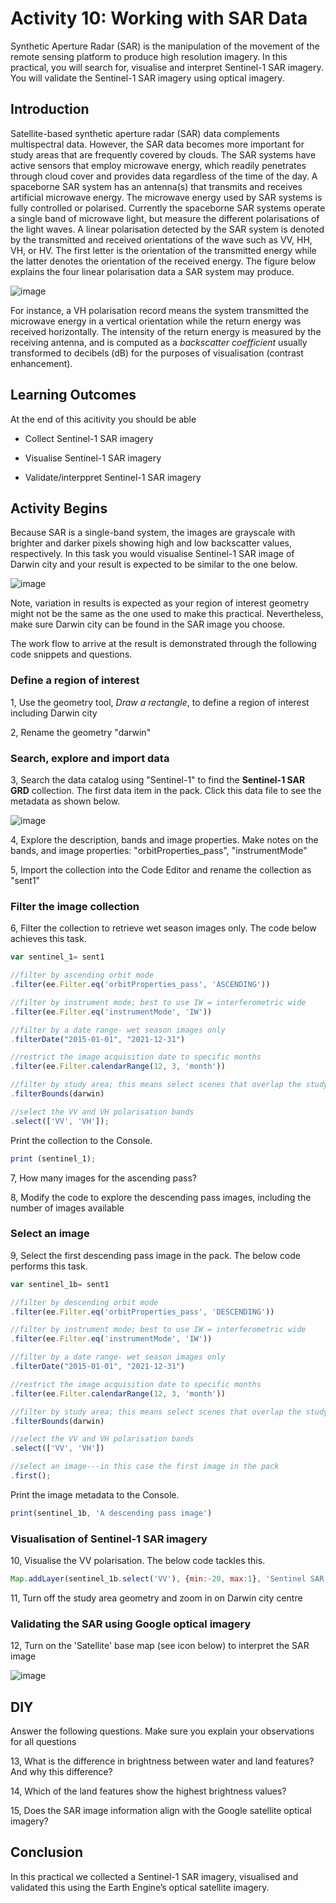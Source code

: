 # Activity 10: Working with SAR Data

Synthetic Aperture Radar (SAR) is the manipulation of the movement of the remote sensing platform to produce high resolution imagery. In this practical, you will search for, visualise and interpret Sentinel-1 SAR imagery. You will validate the Sentinel-1 SAR imagery using optical imagery. 


## Introduction


Satellite-based synthetic aperture radar (SAR) data complements multispectral data. However, the SAR data becomes more important for study areas that are frequently covered by clouds. The SAR systems have active sensors that employ microwave energy, which readily penetrates through cloud cover and provides data regardless of the time of the day. A spaceborne SAR system has an antenna(s) that transmits and receives artificial microwave energy. The microwave energy used by SAR systems is fully controlled or polarised. Currently the spaceborne SAR systems operate a single band of microwave light, but measure the different polarisations of the light waves. A linear polarisation detected by the SAR system is denoted by the transmitted and received orientations of the wave such as VV, HH, VH, or HV. The first letter is the orientation of the transmitted energy while the latter denotes  the orientation of the received energy. The figure below explains the four linear polarisation data a SAR system may produce.



![image](https://github.com/user-attachments/assets/7ab09a24-e2de-443e-a2c2-a1a9a71abd65)




For instance, a VH polarisation record means the system transmitted the microwave energy in a vertical orientation while the return energy was received horizontally. The intensity of the return energy is measured by the receiving antenna, and is computed as a *backscatter coefficient* usually transformed to decibels (dB) for the purposes of visualisation (contrast enhancement).



## Learning Outcomes

At the end of this acitivity you should be able

- Collect Sentinel-1 SAR imagery

- Visualise Sentinel-1 SAR imagery

- Validate/interppret Sentinel-1 SAR imagery



## Activity Begins


Because SAR is a single-band system, the images are grayscale with brighter and darker pixels showing high and low backscatter values, respectively. In this task you would visualise Sentinel-1 SAR image of Darwin city and your result is expected to be similar to the one below. 




![image](https://github.com/user-attachments/assets/bdf4748e-6d4d-4a98-9ed7-7eec95fb15b0)





Note, variation in results is expected as your region of interest geometry might not be the same as the one used to make this practical. Nevertheless, make sure Darwin city can be found in the SAR image you choose.


The work flow to arrive at the result is demonstrated through the following code snippets and questions.


### Define a region of interest

1, Use the geometry tool, *Draw a rectangle*, to define a region of interest including Darwin city

2, Rename the geometry "darwin"


### Search, explore and import data

3, Search the data catalog using "Sentinel-1" to find the **Sentinel-1 SAR GRD** collection. The first data item in the pack. Click this data file to see the metadata as shown below.




![image](https://github.com/user-attachments/assets/580d8b2d-cb72-4661-990e-4e30bdfebdc3)





4, Explore the description, bands and image properties. Make notes on the bands, and image properties: "orbitProperties_pass", "instrumentMode"


5,  Import the collection into the Code Editor and rename the collection as "sent1"


### Filter the image collection


6, Filter the collection to retrieve wet season images only. The code below achieves this task.

```JavaScript
var sentinel_1= sent1

//filter by ascending orbit mode
.filter(ee.Filter.eq('orbitProperties_pass', 'ASCENDING'))

//filter by instrument mode; best to use IW = interferometric wide
.filter(ee.Filter.eq('instrumentMode', 'IW'))

//filter by a date range- wet season images only
.filterDate("2015-01-01", "2021-12-31")

//restrict the image acquisition date to specific months
.filter(ee.Filter.calendarRange(12, 3, 'month'))

//filter by study area; this means select scenes that overlap the study area
.filterBounds(darwin)

//select the VV and VH polarisation bands
.select(['VV', 'VH']);
```

Print the collection to the Console.

```JavaScript
print (sentinel_1);
```


7, How many images for the ascending pass?


8, Modify the code to explore the descending pass images, including the number of images available


### Select an image


9, Select the first descending pass image in the pack. The below code performs this task.

```JavaScript
var sentinel_1b= sent1

//filter by descending orbit mode
.filter(ee.Filter.eq('orbitProperties_pass', 'DESCENDING'))

//filter by instrument mode; best to use IW = interferometric wide
.filter(ee.Filter.eq('instrumentMode', 'IW'))

//filter by a date range- wet season images only
.filterDate("2015-01-01", "2021-12-31")

//restrict the image acquisition date to specific months
.filter(ee.Filter.calendarRange(12, 3, 'month'))

//filter by study area; this means select scenes that overlap the study area
.filterBounds(darwin)

//select the VV and VH polarisation bands
.select(['VV', 'VH'])

//select an image---in this case the first image in the pack
.first();
```

Print the image metadata to the Console.

```JavaScript
print(sentinel_1b, 'A descending pass image')
```



### Visualisation of Sentinel-1 SAR imagery


10,  Visualise the VV polarisation. The below code tackles this.

```JavaScript
Map.addLayer(sentinel_1b.select('VV'), {min:-20, max:1}, 'Sentinel SAR')
```

11, Turn off the study area geometry and zoom in on Darwin city centre


### Validating the SAR using Google optical imagery

12, Turn on the 'Satellite' base map (see icon below) to interpret the SAR image



![image](https://github.com/user-attachments/assets/48acf018-ea8a-43f5-b296-cd8acc0ed4b3)









## DIY


Answer the following questions. Make sure you explain your observations for all questions <br>


13, What is the difference in brightness between water and land features? And why this difference? <br>


14,  Which of the land features show the highest brightness values? <br>


15, Does the SAR image information align with the Google satellite optical imagery? 




## Conclusion


In this practical we collected a Sentinel-1 SAR imagery, visualised and validated this using the Earth Engine’s optical satellite imagery. 





















